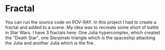 # Fractal

You can run the source code on POV-RAY. In this project I had to create a fractal and added to a scene. My idea was to recreate some short of battle in Star Wars. I have 3 fractals here: One Julia hypercomplex, which created the "Death Star", one Sierpinski triangle which is the spaceship attacking the Julia and another Julia which is the fire.
